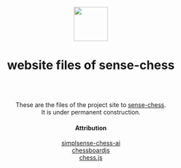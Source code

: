 <p align="center">
  <img src="https://raw.githubusercontent.com/sense-chess/artwork/master/echess.png" width=80><br>
</p>
<h1 align="center">website files of sense-chess</h1>
<br>
<br>
<p align="center">
  These are the files of the project site to <a href="https://sense-chess.de">sense-chess</a>.
  <br>
  It is under permanent construction.
  <br>
</p>  
<h4 align="center">Attribution</h4>
<p align="center">
  <a href="https://github.com/lhartikk/simple-chess-ai">simplsense-chess-ai</a>
  <br>
  <a href="https://github.com/oakmac/chessboardjs">chessboardjs</a>
  <br>
  <a href="https://github.com/jhlywa/chess.js">chess.js</a>
  <br>
</p>